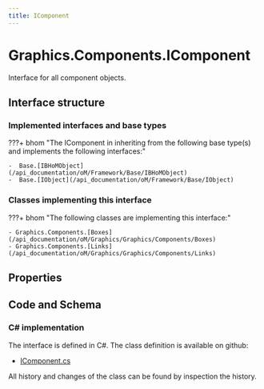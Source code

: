 ```yaml
---
title: IComponent
---
```


# Graphics.Components.IComponent

Interface for all component objects.

## Interface structure

### Implemented interfaces and base types

???+ bhom "The IComponent in inheriting from the following base type(s) and implements the following interfaces:"

    -  Base.[IBHoMObject](/api_documentation/oM/Framework/Base/IBHoMObject)
    -  Base.[IObject](/api_documentation/oM/Framework/Base/IObject)


### Classes implementing this interface

???+ bhom "The following classes are implementing this interface:"

    - Graphics.Components.[Boxes](/api_documentation/oM/Graphics/Graphics/Components/Boxes)
    - Graphics.Components.[Links](/api_documentation/oM/Graphics/Graphics/Components/Links)


## Properties

## Code and Schema

### C# implementation

The interface is defined in C#. The class definition is available on github:

- [IComponent.cs](https://github.com/BHoM/BHoM/blob/develop/Graphics_oM/Components\IComponent.cs)

All history and changes of the class can be found by inspection the history.
